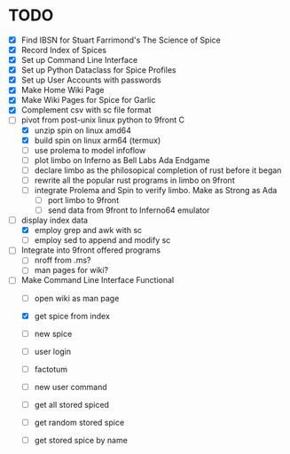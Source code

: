 # TODO

- [x] Find IBSN for Stuart Farrimond's The Science of Spice
- [x] Record Index of Spices 
- [x] Set up Command Line Interface
- [x] Set up Python Dataclass for Spice Profiles
- [x] Set up User Accounts with passwords
- [x] Make Home Wiki Page
- [x] Make Wiki Pages for Spice for Garlic
- [x] Complement csv with sc file format
- [ ] pivot from post-unix linux python to 9front C
    - [x] unzip spin on linux amd64
    - [x] build spin on linux arm64 (termux)
    - [ ] use prolema to model infoflow	
    - [ ] plot limbo on Inferno as Bell Labs Ada Endgame
    - [ ] declare limbo as the philosopical completion of rust before it began
    - [ ] rewrite all the popular rust programs in limbo on 9front
    - [ ] integrate Prolema and Spin to verify limbo. Make as Strong as Ada
       - [ ] port limbo to 9front
       - [ ] send data from 9front to Inferno64 emulator
- [ ] display index data
    - [x] employ grep and awk with sc
    - [ ] employ sed to append and modify sc
- [ ] Integrate into 9front offered programs
    - [ ] nroff from .ms?
    - [ ] man pages for wiki?
- [ ] Make Command Line Interface Functional
    - [ ] open wiki as man page 
    - [x] get spice from index
    - [ ] new spice
    - [ ] user login
	- [ ] factotum
    - [ ] new user command
    - [ ] get all stored spiced
    - [ ] get random stored spice
    - [ ] get stored spice by name

